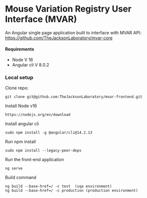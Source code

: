 # Mouse Variation Registry User Interface (MVAR)

An Angular single page application built to interface with MVAR API:
https://github.com/TheJacksonLaboratory/mvar-core


#### Requirements

- Node V 16
- Angular cli V 8.0.2

### Local setup

Clone repo:
    
    git clone git@github.com:TheJacksonLaboratory/mvar-frontend.git

Install Node v16

    https://nodejs.org/en/download

Install angular cli

    sudo npm install -g @angular/cli@14.2.13 

Run npm install
 
    sudo npm install --legacy-peer-deps

Run the front-end application

    ng serve

Build command

    ng build --base-href=/ -c test  (sqa environment)
    ng build --base-href=/ -c production (production environment)


